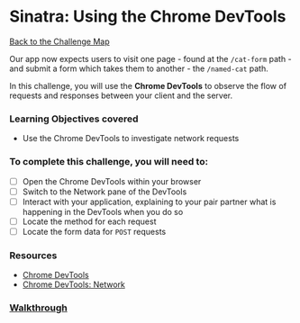 # Sinatra: Using the Chrome DevTools

[Back to the Challenge Map](README.md)

Our app now expects users to visit one page - found at the `/cat-form` path - and submit a form which takes them to another - the `/named-cat` path.

In this challenge, you will use the **Chrome DevTools** to observe the flow of requests and responses between your client and the server.

### Learning Objectives covered
- Use the Chrome DevTools to investigate network requests

### To complete this challenge, you will need to:

- [ ] Open the Chrome DevTools within your browser
- [ ] Switch to the Network pane of the DevTools
- [ ] Interact with your application, explaining to your pair partner what is happening in the DevTools when you do so
- [ ] Locate the method for each request
- [ ] Locate the form data for `POST` requests

### Resources

- [Chrome DevTools](https://developer.chrome.com/devtools)
- [Chrome DevTools: Network](https://developer.chrome.com/devtools/docs/network)

### [Walkthrough](walkthroughs/sinatra_using_the_chrome_devtools.md)

